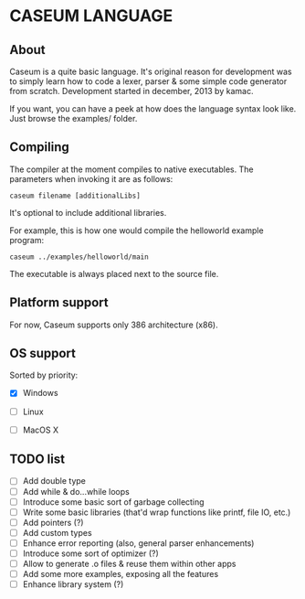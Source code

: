 CASEUM LANGUAGE
======

About
------
Caseum is a quite basic language. It's original reason for development was to simply learn how to code a lexer, parser & some simple code generator from scratch. Development started in december, 2013 by kamac.

If you want, you can have a peek at how does the language syntax look like. Just browse the examples/ folder.

Compiling
------
The compiler at the moment compiles to native executables. The parameters when invoking it are as follows:
```
caseum filename [additionalLibs]
```
It's optional to include additional libraries.

For example, this is how one would compile the helloworld example program:
```
caseum ../examples/helloworld/main
```
The executable is always placed next to the source file.

Platform support
------
For now, Caseum supports only 386 architecture (x86).

OS support
------
Sorted by priority:
- [x] Windows
- [ ] Linux
- [ ] MacOS X
 

TODO list
------
- [ ] Add double type
- [ ] Add while & do...while loops
- [ ] Introduce some basic sort of garbage collecting
- [ ] Write some basic libraries (that'd wrap functions like printf, file IO, etc.)
- [ ] Add pointers (?)
- [ ] Add custom types
- [ ] Enhance error reporting (also, general parser enhancements)
- [ ] Introduce some sort of optimizer (?)
- [ ] Allow to generate .o files & reuse them within other apps
- [ ] Add some more examples, exposing all the features
- [ ] Enhance library system (?)
